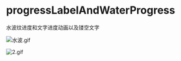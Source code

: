 # progressLabelAndWaterProgress
水波纹进度和文字进度动画以及镂空文字

![水波.gif](http://upload-images.jianshu.io/upload_images/1708447-def6914c6d06f8f7.gif?imageMogr2/auto-orient/strip)

![2.gif](http://upload-images.jianshu.io/upload_images/1708447-c318bfee8edd68aa.gif?imageMogr2/auto-orient/strip)
